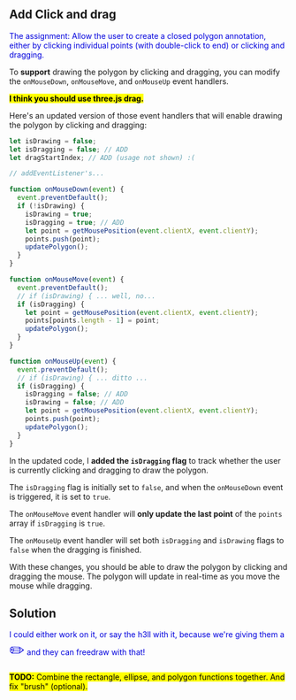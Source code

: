 ## Add Click and drag

<span style="color:#0000dd;">The assignment: Allow the user to create a closed polygon annotation, either by clicking individual points (with double-click to end) or clicking and dragging.</span>


To **support** drawing the polygon by clicking and dragging, you can modify the `onMouseDown`, `onMouseMove`, and `onMouseUp` event handlers.

<mark>**I think you should use three.js drag.**</mark>

Here's an updated version of those event handlers that will enable drawing the polygon by clicking and dragging:

```javascript
let isDrawing = false;
let isDragging = false; // ADD
let dragStartIndex; // ADD (usage not shown) :(

// addEventListener's...

function onMouseDown(event) {
  event.preventDefault();
  if (!isDrawing) {
    isDrawing = true;
    isDragging = true; // ADD
    let point = getMousePosition(event.clientX, event.clientY);
    points.push(point);
    updatePolygon();
  }
}

function onMouseMove(event) {
  event.preventDefault();
  // if (isDrawing) { ... well, no...
  if (isDragging) {
    let point = getMousePosition(event.clientX, event.clientY);
    points[points.length - 1] = point;
    updatePolygon();
  }
}

function onMouseUp(event) {
  event.preventDefault();
  // if (isDrawing) { ... ditto ...
  if (isDragging) {
    isDragging = false; // ADD
    isDrawing = false; // ADD
    let point = getMousePosition(event.clientX, event.clientY);
    points.push(point);
    updatePolygon();
  }
}

```

In the updated code, I **added the `isDragging` flag** to track whether the user is currently clicking and dragging to draw the polygon.

The `isDragging` flag is initially set to `false`, and when the `onMouseDown` event is triggered, it is set to `true`.

The `onMouseMove` event handler will **only update the last point** of the `points` array if `isDragging` is `true`.

The `onMouseUp` event handler will set both `isDragging` and `isDrawing` flags to `false` when the dragging is finished.

With these changes, you should be able to draw the polygon by clicking and dragging the mouse. The polygon will update in real-time as you move the mouse while dragging.

## Solution

<span style="color:#0000dd;">I could either work on it, or say the h3ll with it, because we're giving them a <span style="font-size:27px;">✏️</span> and they can freedraw with that!</span>

<mark>**TODO:** Combine the rectangle, ellipse, and polygon functions together.  And fix "brush" (optional).</mark>

<br>
